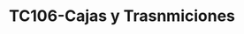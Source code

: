 ---
title: "TC106-Cajas y Trasnmiciones"
url: /fusagasuga/tc106-cajas-y-trasnmiciones/
shop: reparación de automóviles
---